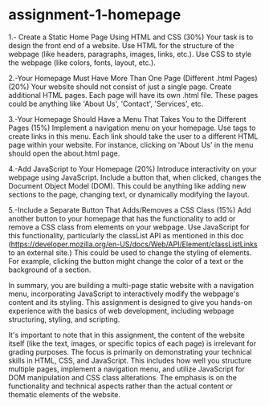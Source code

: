 # assignment-1-homepage

1.- Create a Static Home Page Using HTML and CSS (30%)
Your task is to design the front end of a website.
Use HTML for the structure of the webpage (like headers, paragraphs, images, links, etc.).
Use CSS to style the webpage (like colors, fonts, layout, etc.).

2.-Your Homepage Must Have More Than One Page (Different .html Pages) (20%)
Your website should not consist of just a single page.
Create additional HTML pages. Each page will have its own .html file.
These pages could be anything like 'About Us', 'Contact', 'Services', etc.

3.-Your Homepage Should Have a Menu That Takes You to the Different Pages (15%)
Implement a navigation menu on your homepage.
Use <a> tags to create links in this menu. Each link should take the user to a different HTML page within your website.
For instance, clicking on 'About Us' in the menu should open the about.html page.

4.-Add JavaScript to Your Homepage (20%)
Introduce interactivity on your webpage using JavaScript.
Include a button that, when clicked, changes the Document Object Model (DOM).
This could be anything like adding new sections to the page, changing text, or dynamically modifying the layout.

5.-Include a Separate Button That Adds/Removes a CSS Class (15%)
Add another button to your homepage that has the functionality to add or remove a CSS class from elements on your webpage.
Use JavaScript for this functionality, particularly the classList API as mentioned in this doc (https://developer.mozilla.org/en-US/docs/Web/API/Element/classListLinks to an external site.)
This could be used to change the styling of elements. For example, clicking the button might change the color of a text or the background of a section.

In summary, you are building a multi-page static website with a navigation menu, incorporating JavaScript to interactively modify the webpage's content and its styling. This assignment is designed to give you hands-on experience with the basics of web development, including webpage structuring, styling, and scripting.

It's important to note that in this assignment, the content of the website itself (like the text, images, or specific topics of each page) is irrelevant for grading purposes. The focus is primarily on demonstrating your technical skills in HTML, CSS, and JavaScript. This includes how well you structure multiple pages, implement a navigation menu, and utilize JavaScript for DOM manipulation and CSS class alterations. The emphasis is on the functionality and technical aspects rather than the actual content or thematic elements of the website.

